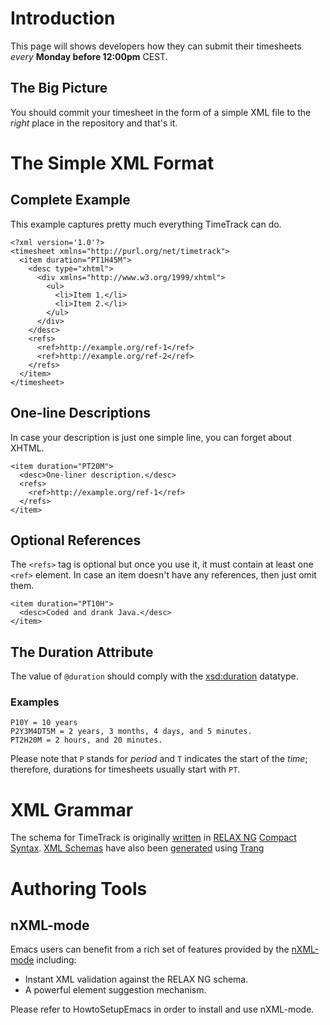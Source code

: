 # Introduction #

This page will shows developers how they can submit their timesheets _every_ **Monday before 12:00pm** CEST.

## The Big Picture ##

You should commit your timesheet in the form of a simple XML file to the _right_ place in the repository and that's it.

# The Simple XML Format #

## Complete Example ##

This example captures pretty much everything TimeTrack can do.

```
<?xml version='1.0'?>
<timesheet xmlns="http://purl.org/net/timetrack">
  <item duration="PT1H45M">
    <desc type="xhtml">
      <div xmlns="http://www.w3.org/1999/xhtml">
        <ul>
          <li>Item 1.</li>
          <li>Item 2.</li>
        </ul>
      </div>
    </desc>
    <refs>
      <ref>http://example.org/ref-1</ref>
      <ref>http://example.org/ref-2</ref>
    </refs>
  </item>
</timesheet>
```

## One-line Descriptions ##

In case your description is just one simple line, you can forget about XHTML.

```
<item duration="PT20M">
  <desc>One-liner description.</desc>
  <refs>
    <ref>http://example.org/ref-1</ref>
  </refs>
</item>
```

## Optional References ##

The `<refs>` tag is optional but once you use it, it must contain at least one `<ref>` element. In case an item doesn't have any references, then just omit them.

```
<item duration="PT10H">
  <desc>Coded and drank Java.</desc>
</item>
```

## The Duration Attribute ##

The value of `@duration` should comply with the [xsd:duration](http://www.w3.org/TR/2001/REC-xmlschema-2-20010502/#duration) datatype.

### Examples ###

```
P10Y = 10 years
P2Y3M4DT5M = 2 years, 3 months, 4 days, and 5 minutes.
PT2H20M = 2 hours, and 20 minutes.
```

Please note that `P` stands for _period_ and `T` indicates the start of the _time_; therefore, durations for timesheets usually start with `PT`.

# XML Grammar #

The schema for TimeTrack is originally [written](http://salesmen.googlecode.com/svn/trunk/utils/timetrack/schema/rng/timetrack.rnc) in [RELAX NG](http://www.relaxng.org/spec-20011203.html) [Compact Syntax](http://www.relaxng.org/compact-20021121.html). [XML Schemas](http://www.w3.org/TR/2001/REC-xmlschema-2-20010502/) have also been [generated](http://salesmen.googlecode.com/svn/trunk/utils/timetrack/schema/xsd/) using [Trang](http://code.google.com/p/jing-trang/)

# Authoring Tools #

## nXML-mode ##

Emacs users can benefit from a rich set of features provided by the [nXML-mode](http://www.thaiopensource.com/nxml-mode/) including:

  * Instant XML validation against the RELAX NG schema.
  * A powerful element suggestion mechanism.

Please refer to HowtoSetupEmacs in order to install and use nXML-mode.